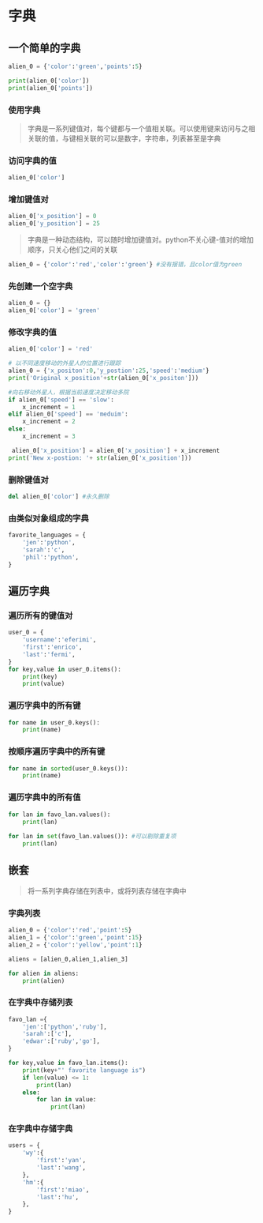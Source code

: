 # 字典

## 一个简单的字典

```python
alien_0 = {'color':'green','points':5}

print(alien_0['color'])
print(alien_0['points'])
```

### 使用字典

>字典是一系列键值对，每个键都与一个值相关联。可以使用键来访问与之相关联的值，与键相关联的可以是数字，字符串，列表甚至是字典

### 访问字典的值

```python
alien_0['color']
```

### 增加键值对

```python
alien_0['x_position'] = 0
alien_0['y_position'] = 25
```

>字典是一种动态结构，可以随时增加键值对。python不关心键-值对的增加顺序，只关心他们之间的关联

```python
alien_0 = {'color':'red','color':'green'} #没有报错，且color值为green
```

### 先创建一个空字典

```python
alien_0 = {}
alien_0['color'] = 'green'
```

### 修改字典的值

```python
alien_0['color'] = 'red'
```

```python
# 以不同速度移动的外星人的位置进行跟踪
alien_0 = {'x_positon':0,'y_postion':25,'speed':'medium'}
print('Original x_position'+str(alien_0['x_positon']))

#向右移动外星人，根据当前速度决定移动多院
if alien_0['speed'] == 'slow':
    x_increment = 1
elif alien_0['speed'] == 'meduim':
    x_increment = 2
else:
    x_increment = 3

 alien_0['x_position'] = alien_0['x_position'] + x_increment
print('New x-postion: '+ str(alien_0['x_position']))
```

### 删除键值对

```python
del alien_0['color'] #永久删除
```

### 由类似对象组成的字典

```python
favorite_languages = {
    'jen':'python',
    'sarah':'c',
    'phil':'python',
}
```



## 遍历字典

###  遍历所有的键值对

```python
user_0 = {
    'username':'eferimi',
    'first':'enrico',
    'last':'fermi',
}
for key,value in user_0.items():
    print(key)
    print(value)
```

### 遍历字典中的所有键

```python
for name in user_0.keys():
    print(name)
```

### 按顺序遍历字典中的所有键

```python
for name in sorted(user_0.keys()):
    print(name)
```

### 遍历字典中的所有值

```python
for lan in favo_lan.values():
    print(lan)
    
for lan in set(favo_lan.values()): #可以剔除重复项
    print(lan)
```

## 嵌套

> 将一系列字典存储在列表中，或将列表存储在字典中

### 字典列表

```python
alien_0 = {'color':'red','point':5}
alien_1 = {'color':'green','point':15}
alien_2 = {'color':'yellow','point':1}

aliens = [alien_0,alien_1,alien_3]

for alien in aliens:
    print(alien)
```

### 在字典中存储列表

```python
favo_lan ={
    'jen':['python','ruby'],
    'sarah':['c'],
    'edwar':['ruby','go'],
}

for key,value in favo_lan.items():
    print(key+"' favorite language is")
    if len(value) <= 1:
        print(lan)
    else:
        for lan in value:
            print(lan)

```

### 在字典中存储字典

```python
users = {
    'wy':{
        'first':'yan',
        'last':'wang',
    },
    'hm':{
        'first':'miao',
        'last':'hu',
    },
}
```

